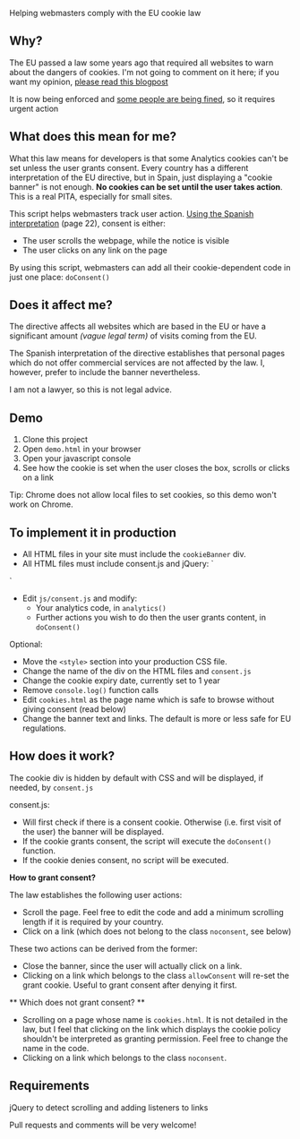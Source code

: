 Helping webmasters comply with the EU cookie law

Why?
----

The EU passed a law some years ago that required all websites to warn about the dangers of cookies. I'm not going to comment
on it here; if you want my opinion, [please read this blogpost](http://cfenollosa.com/blog/the-ignorant-eu-cookie-law.html)

It is now being enforced and [some people are being fined](http://www.elperiodico.com/es/noticias/redes/primer-procedimiento-sancionador-espana-por-incumplimiento-ley-cookies-2610349), so it requires urgent action

What does this mean for me?
---------------------------

What this law means for developers is that some Analytics cookies can't be set unless the user grants consent. Every country has a different interpretation of the EU directive, but in Spain,
just displaying a "cookie banner" is not enough. **No cookies can be set until the user takes action**. This is a real PITA, especially for small sites.

This script helps webmasters track user action.
[Using the Spanish interpretation](http://www.agpd.es/portalwebAGPD/canaldocumentacion/publicaciones/common/Guias/Guia_Cookies.pdf) (page 22), consent is either: 

- The user scrolls the webpage, while the notice is visible
- The user clicks on any link on the page

By using this script, webmasters can add all their cookie-dependent code in just one place: `doConsent()`

Does it affect me?
------------------

The directive affects all websites which are based in the EU or have a significant amount *(vague legal term)* of 
visits coming from the EU.

The Spanish interpretation of the directive establishes that personal pages which do 
not offer commercial services are not affected by the law. I, however, prefer to include the banner nevertheless.

I am not a lawyer, so this is not legal advice.

Demo
----

1. Clone this project
2. Open `demo.html` in your browser
3. Open your javascript console
4. See how the cookie is set when the user closes the box, scrolls or clicks on a link

Tip: Chrome does not allow local files to set cookies, so this demo won't work on Chrome.


To implement it in production
-----------------------------

- All HTML files in your site must include the `cookieBanner` div.
- All HTML files must include consent.js and jQuery: 
`<script src="http://code.jquery.com/jquery-1.11.0.min.js"></script><br/>
<script src="js/consent.js"></script>`
- Edit `js/consent.js` and modify:
    - Your analytics code, in `analytics()`
    - Further actions you wish to do then the user grants content, in `doConsent()`

Optional:
- Move the `<style>` section into your production CSS file.
- Change the name of the div on the HTML files and `consent.js`
- Change the cookie expiry date, currently set to 1 year
- Remove `console.log()` function calls
- Edit `cookies.html` as the page name which is safe to browse without giving consent (read below)
- Change the banner text and links. The default is more or less safe for EU regulations.


How does it work?
-----------------

The cookie div is hidden by default with CSS and will be displayed, if needed, by `consent.js`

consent.js:

- Will first check if there is a consent cookie. Otherwise (i.e. first visit of the user) the banner will be displayed.
- If the cookie grants consent, the script will execute the `doConsent()` function.
- If the cookie denies consent, no script will be executed.

**How to grant consent?**

The law establishes the following user actions:

- Scroll the page. Feel free to edit the code and add a minimum scrolling length if it is required by your country.
- Click on a link (which does not belong to the class `noconsent`, see below)

These two actions can be derived from the former:

- Close the banner, since the user will actually click on a link.
- Clicking on a link which belongs to the class `allowConsent` will re-set the grant cookie. Useful to grant consent after denying it first.

** Which does not grant consent? **

- Scrolling on a page whose name is `cookies.html`. It is not detailed in the law, but I feel that clicking on the link
which displays the cookie policy shouldn't be interpreted as granting permission. Feel free to change the name in the code.
- Clicking on a link which belongs to the class `noconsent`.


Requirements
------------

jQuery to detect scrolling and adding listeners to links


Pull requests and comments will be very welcome!
